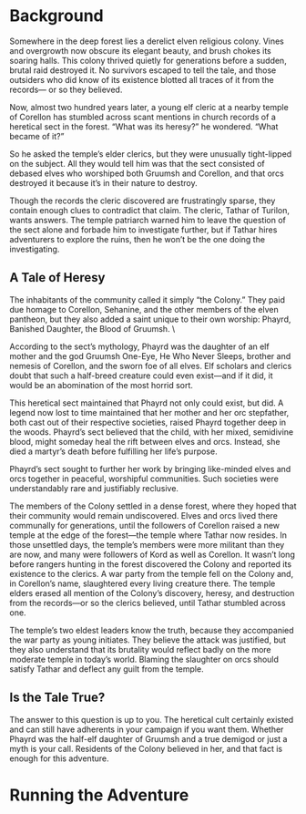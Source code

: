 #  Background
Somewhere in the deep forest lies a derelict elven religious colony. Vines and overgrowth now obscure its elegant beauty, and brush chokes its soaring halls. This colony thrived quietly for generations before a sudden, brutal raid destroyed it. No survivors escaped to tell the tale, and those outsiders who did know of its existence blotted all traces of it from the records— or so they believed. 

Now, almost two hundred years later, a young elf cleric at a nearby temple of Corellon has stumbled across scant mentions in church records of a heretical sect in the forest. “What was its heresy?” he wondered. “What became of it?” 

So he asked the temple’s elder clerics, but they were unusually tight-lipped on the subject. All they would tell him was that the sect consisted of debased elves who worshiped both Gruumsh and Corellon, and that orcs destroyed it because it’s in their nature to destroy. 

Though the records the cleric discovered are frustratingly sparse, they contain enough clues to contradict that claim. The cleric, Tathar of Turilon, wants answers. The temple patriarch warned him to leave the question of the sect alone and forbade him to investigate further, but if Tathar hires adventurers to explore the ruins, then he won’t be the one doing the investigating. 

## A Tale of Heresy 
The inhabitants of the community called it simply “the Colony.” They paid due homage to Corellon, Sehanine, and the other members of the elven pantheon, but they also added a saint unique to their own worship: Phayrd, Banished Daughter, the Blood of Gruumsh. \

According to the sect’s mythology, Phayrd was the daughter of an elf mother and the god Gruumsh One-Eye, He Who Never Sleeps, brother and nemesis of Corellon, and the sworn foe of all elves. Elf scholars and clerics doubt that such a half-breed creature could even exist—and if it did, it would be an abomination of the most horrid sort. 

This heretical sect maintained that Phayrd not only could exist, but did. A legend now lost to time maintained that her mother and her orc stepfather, both cast out of their respective societies, raised Phayrd together deep in the woods. Phayrd’s sect believed that the child, with her mixed, semidivine blood, might someday heal the rift between elves and orcs. Instead, she died a martyr’s death before fulfilling her life’s purpose. 

Phayrd’s sect sought to further her work by bringing like-minded elves and orcs together in peaceful, worshipful communities. Such societies were understandably rare and justifiably reclusive. 

The members of the Colony settled in a dense forest, where they hoped that their community would remain undiscovered. Elves and orcs lived there communally for generations, until the followers of Corellon raised a new temple at the edge of the forest—the temple where Tathar now resides. In those unsettled days, the temple’s members were more militant than they are now, and many were followers of Kord as well as Corellon. It wasn’t long before rangers hunting in the forest discovered the Colony and reported its existence to the clerics. A war party from the temple fell on the Colony and, in Corellon’s name, slaughtered every living creature there. The temple elders erased all mention of the Colony’s discovery, heresy, and destruction from the records—or so the clerics believed, until Tathar stumbled across one. 

The temple’s two eldest leaders know the truth, because they accompanied the war party as young initiates. They believe the attack was justified, but they also understand that its brutality would reflect badly on the more moderate temple in today’s world. Blaming the slaughter on orcs should satisfy Tathar and deflect any guilt from the temple. 

## Is the Tale True? 
The answer to this question is up to you. The heretical cult certainly existed and can still have adherents in your campaign if you want them. Whether Phayrd was the half-elf daughter of Gruumsh and a true demigod or just a myth is your call. Residents of the Colony believed in her, and that fact is enough for this adventure.

# Running the Adventure

